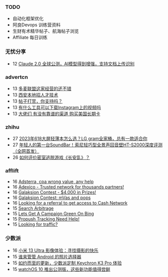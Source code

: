 ### TODO
-  自动化框架优化
-  阿良Devops 训练营资料
-  生财有术精华帖子、航海帖子浏览
-  Affiliate 每日训练

### 无忧分享
<!-- ruyo:START -->
-  12 [Claude 2.0 全球公测，AI模型得到增强，支持文档上传识别](https://51.ruyo.net/18428.html)<!-- ruyo:END -->

### advertcn
<!-- advertcn:START -->
-  13 [多麦联盟这家经营的还不错](https://www.advertcn.com/forum.php?mod=viewthread&tid=111194)
-  13 [西安本地招人才技术](https://www.advertcn.com/forum.php?mod=viewthread&tid=111193)
-  13 [帖子打赏，你支持吗？](https://www.advertcn.com/forum.php?mod=viewthread&tid=111191)
-  13 [有什么工具可以下载Instagram上的视频吗](https://www.advertcn.com/forum.php?mod=viewthread&tid=111190)
-  13 [大佬们 有没有靠谱的渠道 购买美国长期卡](https://www.advertcn.com/forum.php?mod=viewthread&tid=111187)<!-- advertcn:END -->

### zhihu
<!-- zhihu:START -->
-  27 [2023年618大屏轻薄本怎么选？LG gram全家桶，总有一款适合你](http://zhuanlan.zhihu.com/p/632641888?utm_campaign=rss&utm_medium=rss&utm_source=rss&utm_content=title)
-  27 [年轻人的第一台SoundBar！索尼轻巧型全景声回音壁HT-S2000深度评测（全网首发）](http://zhuanlan.zhihu.com/p/630990296?utm_campaign=rss&utm_medium=rss&utm_source=rss&utm_content=title)
-  26 [如何评价密室逃脱游戏《长安乱》？](http://www.zhihu.com/question/563950552/answer/3045961312?utm_campaign=rss&utm_medium=rss&utm_source=rss&utm_content=title)<!-- zhihu:END -->

### afflift
<!-- afflift:START -->
-  16 [Adsterra, cpa wrong value, any help](https://afflift.com/f/threads/adsterra-cpa-wrong-value-any-help.11288/)
-  16 [Adexico - Trusted network for thousands partners!](https://afflift.com/f/threads/adexico-trusted-network-for-thousands-partners.5592/)
-  16 [Galaksion Contest - $4,000 in Prizes!](https://afflift.com/f/threads/galaksion-contest-4-000-in-prizes.11219/)
-  16 [Galaksion Contest: mVas and pops](https://afflift.com/f/threads/galaksion-contest-mvas-and-pops.11292/)
-  16 [Looking for a referral to get access to Cash Network](https://afflift.com/f/threads/looking-for-a-referral-to-get-access-to-cash-network.11291/)
-  15 [Search Arbitrage](https://afflift.com/f/threads/search-arbitrage.11289/)
-  15 [Lets Get A Campaign Green On Bing](https://afflift.com/f/threads/lets-get-a-campaign-green-on-bing.9391/)
-  15 [Propush Tracking Need Help!](https://afflift.com/f/threads/propush-tracking-need-help.11290/)
-  15 [Looking for traffic?](https://afflift.com/f/threads/looking-for-traffic.10866/)<!-- afflift:END -->

### 少数派
<!-- sspai:START -->
-  16 [小米 13 Ultra 影像体验：寻找摄影的快乐](https://sspai.com/post/81076)
-  15 [谁来管管 Android 的照片选择器](https://sspai.com/prime/story/android-mediastore-explained)
-  15 [如约而至的更新，少数派定制 Keychron K3 Pro 体验](https://sspai.com/post/81074)
-  15 [watchOS 10 推出公测版，这些新功能值得尝鲜](https://sspai.com/post/81166)<!-- sspai:END -->

